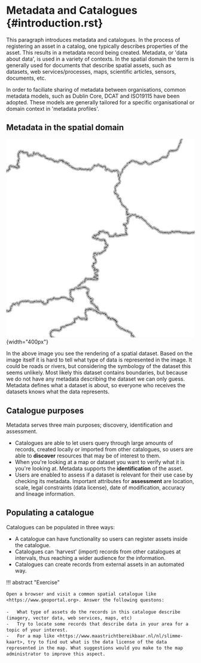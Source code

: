 # Metadata and Catalogues {#introduction.rst}

This paragraph introduces metadata and catalogues. In the process of registering an asset in a catalog, one typically describes properties of the asset. This results in a metadata record being created. Metadata, or 'data about data', is used in a variety of contexts. In the spatial domain the term is generally used for documents that describe spatial assets, such as datasets, web services/processes, maps, scientific articles, sensors, documents, etc.

In order to faciliate sharing of metadata between organisations, common metadata models, such as Dublin Core, DCAT and ISO19115 have been adopted. These models are generally tailored for a specific organisational or domain context in 'metadata profiles'.

## Metadata in the spatial domain

![](img/metadata_example.png){width="400px"}

In the above image you see the rendering of a spatial dataset. Based on the image itself it is hard to tell what type of data is represented in the image. It could be roads or rivers, but considering the symbology of the dataset this seems unlikely. Most likely this dataset contains boundaries, but because we do not have any metadata describing the dataset we can only guess. Metadata defines what a dataset is about, so everyone who receives the datasets knows what the data represents.

## Catalogue purposes

Metadata serves three main purposes; discovery, identification and assessment.

-   Catalogues are able to let users query through large amounts of records, created locally or imported from other catalogues, so users are able to **discover** resources that may be of interest to them.
-   When you're looking at a map or dataset you want to verify what it is you're looking at. Metadata supports the **identification** of the asset.
-   Users are enabled to assess if a dataset is relevant for their use case by checking its metadata. Important attributes for **assessment** are location, scale, legal constraints (data license), date of modification, accuracy and lineage information.

## Populating a catalogue

Catalogues can be populated in three ways:

-   A catalogue can have functionality so users can register assets inside the catalogue.
-   Catalogues can 'harvest' (import) records from other catalogues at intervals, thus reaching a wider audience for the information.
-   Catalogues can create records from external assets in an automated way.

!!! abstract "Exercise"

    Open a browser and visit a common spatial catalogue like <https://www.geoportal.org>. Answer the following questons:
    
    -   What type of assets do the records in this catalogue describe (imagery, vector data, web services, maps, etc)
    -   Try to locate some records that describe data in your area for a topic of your interest.
    -   For a map like <https://www.maastrichtbereikbaar.nl/nl/slimme-kaart>, try to find out what is the data license of the data represented in the map. What suggestions would you make to the map administrator to improve this aspect.

